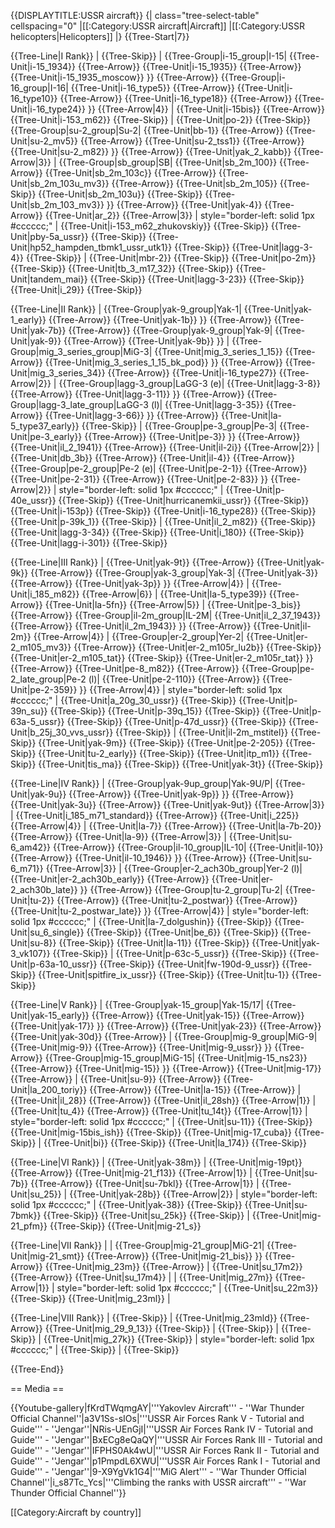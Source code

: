 {{DISPLAYTITLE:USSR aircraft}}
{| class="tree-select-table" cellspacing="0"
|[[:Category:USSR aircraft|Aircraft]]
|[[:Category:USSR helicopters|Helicopters]]
|}
{{Tree-Start|7}}

{{Tree-Line|I Rank}}
|
{{Tree-Skip}}
|
{{Tree-Group|i-15_group|I-15|
  {{Tree-Unit|i-15_1934}}
{{Tree-Arrow}}
{{Tree-Unit|i-15_1935}}
{{Tree-Arrow}}
{{Tree-Unit|i-15_1935_moscow}}
}}
{{Tree-Arrow}}
{{Tree-Group|i-16_group|I-16|
  {{Tree-Unit|i-16_type5}}
{{Tree-Arrow}}
{{Tree-Unit|i-16_type10}}
{{Tree-Arrow}}
{{Tree-Unit|i-16_type18}}
{{Tree-Arrow}}
{{Tree-Unit|i-16_type24}}
}}
{{Tree-Arrow|4}}
|
{{Tree-Unit|i-15bis}}
{{Tree-Arrow}}
{{Tree-Unit|i-153_m62}}
{{Tree-Skip}}
|
{{Tree-Unit|po-2}}
{{Tree-Skip}}
{{Tree-Group|su-2_group|Su-2|
  {{Tree-Unit|bb-1}}
{{Tree-Arrow}}
{{Tree-Unit|su-2_mv5}}
{{Tree-Arrow}}
{{Tree-Unit|su-2_tss1}}
{{Tree-Arrow}}
{{Tree-Unit|su-2_m82}}
}}
{{Tree-Arrow}}
{{Tree-Unit|yak_2_kabb}}
{{Tree-Arrow|3}}
|
{{Tree-Group|sb_group|SB|
  {{Tree-Unit|sb_2m_100}}
{{Tree-Arrow}}
{{Tree-Unit|sb_2m_103c}}
{{Tree-Arrow}}
{{Tree-Unit|sb_2m_103u_mv3}}
{{Tree-Arrow}}
{{Tree-Unit|sb_2m_105}}
{{Tree-Skip}}
{{Tree-Unit|sb_2m_103u}}
{{Tree-Skip}}
{{Tree-Unit|sb_2m_103_mv3}}
}}
{{Tree-Arrow}}
{{Tree-Unit|yak-4}}
{{Tree-Arrow}}
{{Tree-Unit|ar_2}}
{{Tree-Arrow|3}}
| style="border-left: solid 1px #cccccc;" |
{{Tree-Unit|i-153_m62_zhukovskiy}}
{{Tree-Skip}}
{{Tree-Unit|pby-5a_ussr}}
{{Tree-Skip}}
{{Tree-Unit|hp52_hampden_tbmk1_ussr_utk1}}
{{Tree-Skip}}
{{Tree-Unit|lagg-3-4}}
{{Tree-Skip}}
|
{{Tree-Unit|mbr-2}}
{{Tree-Skip}}
{{Tree-Unit|po-2m}}
{{Tree-Skip}}
{{Tree-Unit|tb_3_m17_32}}
{{Tree-Skip}}
{{Tree-Unit|tandem_mai}}
{{Tree-Skip}}
{{Tree-Unit|lagg-3-23}}
{{Tree-Skip}}
{{Tree-Unit|i_29}}
{{Tree-Skip}}

{{Tree-Line|II Rank}}
|
{{Tree-Group|yak-9_group|Yak-1|
  {{Tree-Unit|yak-1_early}}
{{Tree-Arrow}}
{{Tree-Unit|yak-1b}}
}}
{{Tree-Arrow}}
{{Tree-Unit|yak-7b}}
{{Tree-Arrow}}
{{Tree-Group|yak-9_group|Yak-9|
  {{Tree-Unit|yak-9}}
{{Tree-Arrow}}
{{Tree-Unit|yak-9b}}
}}
|
{{Tree-Group|mig_3_series_group|MiG-3|
  {{Tree-Unit|mig_3_series_1_15}}
{{Tree-Arrow}}
{{Tree-Unit|mig_3_series_1_15_bk_pod}}
}}
{{Tree-Arrow}}
{{Tree-Unit|mig_3_series_34}}
{{Tree-Arrow}}
{{Tree-Unit|i-16_type27}}
{{Tree-Arrow|2}}
|
{{Tree-Group|lagg-3_group|LaGG-3 (e)|
  {{Tree-Unit|lagg-3-8}}
{{Tree-Arrow}}
{{Tree-Unit|lagg-3-11}}
}}
{{Tree-Arrow}}
{{Tree-Group|lagg-3_late_group|LaGG-3 (l)|
  {{Tree-Unit|lagg-3-35}}
{{Tree-Arrow}}
{{Tree-Unit|lagg-3-66}}
}}
{{Tree-Arrow}}
{{Tree-Unit|la-5_type37_early}}
{{Tree-Skip}}
|
{{Tree-Group|pe-3_group|Pe-3|
  {{Tree-Unit|pe-3_early}}
{{Tree-Arrow}}
{{Tree-Unit|pe-3}}
}}
{{Tree-Arrow}}
{{Tree-Unit|il_2_1941}}
{{Tree-Arrow}}
{{Tree-Unit|il-2i}}
{{Tree-Arrow|2}}
|
{{Tree-Unit|db_3b}}
{{Tree-Arrow}}
{{Tree-Unit|il-4}}
{{Tree-Arrow}}
{{Tree-Group|pe-2_group|Pe-2 (e)|
  {{Tree-Unit|pe-2-1}}
{{Tree-Arrow}}
{{Tree-Unit|pe-2-31}}
{{Tree-Arrow}}
{{Tree-Unit|pe-2-83}}
}}
{{Tree-Arrow|2}}
| style="border-left: solid 1px #cccccc;" |
{{Tree-Unit|p-40e_ussr}}
{{Tree-Skip}}
{{Tree-Unit|hurricanemkii_ussr}}
{{Tree-Skip}}
{{Tree-Unit|i-153p}}
{{Tree-Skip}}
{{Tree-Unit|i-16_type28}}
{{Tree-Skip}}
{{Tree-Unit|p-39k_1}}
{{Tree-Skip}}
|
{{Tree-Unit|il_2_m82}}
{{Tree-Skip}}
{{Tree-Unit|lagg-3-34}}
{{Tree-Skip}}
{{Tree-Unit|i_180}}
{{Tree-Skip}}
{{Tree-Unit|lagg-i-301}}
{{Tree-Skip}}

{{Tree-Line|III Rank}}
|
{{Tree-Unit|yak-9t}}
{{Tree-Arrow}}
{{Tree-Unit|yak-9k}}
{{Tree-Arrow}}
{{Tree-Group|yak-3_group|Yak-3|
  {{Tree-Unit|yak-3}}
{{Tree-Arrow}}
{{Tree-Unit|yak-3p}}
}}
{{Tree-Arrow|4}}
|
{{Tree-Unit|i_185_m82}}
{{Tree-Arrow|6}}
|
{{Tree-Unit|la-5_type39}}
{{Tree-Arrow}}
{{Tree-Unit|la-5fn}}
{{Tree-Arrow|5}}
|
{{Tree-Unit|pe-3_bis}}
{{Tree-Arrow}}
{{Tree-Group|il-2m_group|IL-2M|
  {{Tree-Unit|il_2_37_1943}}
{{Tree-Arrow}}
{{Tree-Unit|il_2m_1943}}
}}
{{Tree-Arrow}}
{{Tree-Unit|il-2m}}
{{Tree-Arrow|4}}
|
{{Tree-Group|er-2_group|Yer-2|
  {{Tree-Unit|er-2_m105_mv3}}
{{Tree-Arrow}}
{{Tree-Unit|er-2_m105r_lu2b}}
{{Tree-Skip}}
{{Tree-Unit|er-2_m105_tat}}
{{Tree-Skip}}
{{Tree-Unit|er-2_m105r_tat}}
}}
{{Tree-Arrow}}
{{Tree-Unit|pe-8_m82}}
{{Tree-Arrow}}
{{Tree-Group|pe-2_late_group|Pe-2 (l)|
  {{Tree-Unit|pe-2-110}}
{{Tree-Arrow}}
{{Tree-Unit|pe-2-359}}
}}
{{Tree-Arrow|4}}
| style="border-left: solid 1px #cccccc;" |
{{Tree-Unit|a_20g_30_ussr}}
{{Tree-Skip}}
{{Tree-Unit|p-39n_su}}
{{Tree-Skip}}
{{Tree-Unit|p-39q_15}}
{{Tree-Skip}}
{{Tree-Unit|p-63a-5_ussr}}
{{Tree-Skip}}
{{Tree-Unit|p-47d_ussr}}
{{Tree-Skip}}
{{Tree-Unit|b_25j_30_vvs_ussr}}
{{Tree-Skip}}
|
{{Tree-Unit|il-2m_mstitel}}
{{Tree-Skip}}
{{Tree-Unit|yak-9m}}
{{Tree-Skip}}
{{Tree-Unit|pe-2-205}}
{{Tree-Skip}}
{{Tree-Unit|tu-2_early}}
{{Tree-Skip}}
{{Tree-Unit|itp_m1}}
{{Tree-Skip}}
{{Tree-Unit|tis_ma}}
{{Tree-Skip}}
{{Tree-Unit|yak-3t}}
{{Tree-Skip}}

{{Tree-Line|IV Rank}}
|
{{Tree-Group|yak-9up_group|Yak-9U/P|
  {{Tree-Unit|yak-9u}}
{{Tree-Arrow}}
{{Tree-Unit|yak-9p}}
}}
{{Tree-Arrow}}
{{Tree-Unit|yak-3u}}
{{Tree-Arrow}}
{{Tree-Unit|yak-9ut}}
{{Tree-Arrow|3}}
|
{{Tree-Unit|i_185_m71_standard}}
{{Tree-Arrow}}
{{Tree-Unit|i_225}}
{{Tree-Arrow|4}}
|
{{Tree-Unit|la-7}}
{{Tree-Arrow}}
{{Tree-Unit|la-7b-20}}
{{Tree-Arrow}}
{{Tree-Unit|la-9}}
{{Tree-Arrow|3}}
|
{{Tree-Unit|su-6_am42}}
{{Tree-Arrow}}
{{Tree-Group|il-10_group|IL-10|
  {{Tree-Unit|il-10}}
{{Tree-Arrow}}
{{Tree-Unit|il-10_1946}}
}}
{{Tree-Arrow}}
{{Tree-Unit|su-6_m71}}
{{Tree-Arrow|3}}
|
{{Tree-Group|er-2_ach30b_group|Yer-2 (l)|
  {{Tree-Unit|er-2_ach30b_early}}
{{Tree-Arrow}}
{{Tree-Unit|er-2_ach30b_late}}
}}
{{Tree-Arrow}}
{{Tree-Group|tu-2_group|Tu-2|
  {{Tree-Unit|tu-2}}
{{Tree-Arrow}}
{{Tree-Unit|tu-2_postwar}}
{{Tree-Arrow}}
{{Tree-Unit|tu-2_postwar_late}}
}}
{{Tree-Arrow|4}}
| style="border-left: solid 1px #cccccc;" |
{{Tree-Unit|la-7_dolgushin}}
{{Tree-Skip}}
{{Tree-Unit|su_6_single}}
{{Tree-Skip}}
{{Tree-Unit|be_6}}
{{Tree-Skip}}
{{Tree-Unit|su-8}}
{{Tree-Skip}}
{{Tree-Unit|la-11}}
{{Tree-Skip}}
{{Tree-Unit|yak-3_vk107}}
{{Tree-Skip}}
|
{{Tree-Unit|p-63c-5_ussr}}
{{Tree-Skip}}
{{Tree-Unit|p-63a-10_ussr}}
{{Tree-Skip}}
{{Tree-Unit|fw-190d-9_ussr}}
{{Tree-Skip}}
{{Tree-Unit|spitfire_ix_ussr}}
{{Tree-Skip}}
{{Tree-Unit|tu-1}}
{{Tree-Skip}}

{{Tree-Line|V Rank}}
|
{{Tree-Group|yak-15_group|Yak-15/17|
  {{Tree-Unit|yak-15_early}}
{{Tree-Arrow}}
{{Tree-Unit|yak-15}}
{{Tree-Arrow}}
{{Tree-Unit|yak-17}}
}}
{{Tree-Arrow}}
{{Tree-Unit|yak-23}}
{{Tree-Arrow}}
{{Tree-Unit|yak-30d}}
{{Tree-Arrow}}
|
{{Tree-Group|mig-9_group|MiG-9|
  {{Tree-Unit|mig-9}}
{{Tree-Arrow}}
{{Tree-Unit|mig-9_ussr}}
}}
{{Tree-Arrow}}
{{Tree-Group|mig-15_group|MiG-15|
  {{Tree-Unit|mig-15_ns23}}
{{Tree-Arrow}}
{{Tree-Unit|mig-15}}
}}
{{Tree-Arrow}}
{{Tree-Unit|mig-17}}
{{Tree-Arrow}}
|
{{Tree-Unit|su-9}}
{{Tree-Arrow}}
{{Tree-Unit|la_200_toriy}}
{{Tree-Arrow}}
{{Tree-Unit|la-15}}
{{Tree-Arrow}}
|
{{Tree-Unit|il_28}}
{{Tree-Arrow}}
{{Tree-Unit|il_28sh}}
{{Tree-Arrow|1}}
|
{{Tree-Unit|tu_4}}
{{Tree-Arrow}}
{{Tree-Unit|tu_14t}}
{{Tree-Arrow|1}}
| style="border-left: solid 1px #cccccc;" |
{{Tree-Unit|su-11}}
{{Tree-Skip}}
{{Tree-Unit|mig-15bis_ish}}
{{Tree-Skip}}
{{Tree-Unit|mig-17_cuba}}
{{Tree-Skip}}
|
{{Tree-Unit|bi}}
{{Tree-Skip}}
{{Tree-Unit|la_174}}
{{Tree-Skip}}

{{Tree-Line|VI Rank}}
|
{{Tree-Unit|yak-38m}}
|
{{Tree-Unit|mig-19pt}}
{{Tree-Arrow}}
{{Tree-Unit|mig-21_f13}}
{{Tree-Arrow|1}}
|
{{Tree-Unit|su-7b}}
{{Tree-Arrow}}
{{Tree-Unit|su-7bkl}}
{{Tree-Arrow|1}}
|
{{Tree-Unit|su_25}}
|
{{Tree-Unit|yak-28b}}
{{Tree-Arrow|2}}
| style="border-left: solid 1px #cccccc;" |
{{Tree-Unit|yak-38}}
{{Tree-Skip}}
{{Tree-Unit|su-7bmk}}
{{Tree-Skip}}
{{Tree-Unit|su_25k}}
{{Tree-Skip}}
|
{{Tree-Unit|mig-21_pfm}}
{{Tree-Skip}}
{{Tree-Unit|mig-21_s}}

{{Tree-Line|VII Rank}}
|
|
{{Tree-Group|mig-21_group|MiG-21|
  {{Tree-Unit|mig-21_smt}}
{{Tree-Arrow}}
{{Tree-Unit|mig-21_bis}}
}}
{{Tree-Arrow}}
{{Tree-Unit|mig_23m}}
{{Tree-Arrow}}
|
{{Tree-Unit|su_17m2}}
{{Tree-Arrow}}
{{Tree-Unit|su_17m4}}
|
|
{{Tree-Unit|mig_27m}}
{{Tree-Arrow|1}}
| style="border-left: solid 1px #cccccc;" |
{{Tree-Unit|su_22m3}}
{{Tree-Skip}}
{{Tree-Unit|mig_23ml}}
|

{{Tree-Line|VIII Rank}}
|
{{Tree-Skip}}
|
{{Tree-Unit|mig_23mld}}
{{Tree-Arrow}}
{{Tree-Unit|mig_29_9_13}}
{{Tree-Skip}}
|
{{Tree-Skip}}
|
{{Tree-Skip}}
|
{{Tree-Unit|mig_27k}}
{{Tree-Skip}}
| style="border-left: solid 1px #cccccc;" |
{{Tree-Skip}}
|
{{Tree-Skip}}

{{Tree-End}}

== Media ==

<!-- ''Excellent additions to the article would be video guides, screenshots from the game, and photos.'' -->

{{Youtube-gallery|fKrdTWqmgAY|'''Yakovlev Aircraft''' - ''War Thunder Official Channel''|a3V1Ss-sIOs|'''USSR Air Forces Rank V - Tutorial and Guide''' - ''Jengar''|NRis-UEnGjI|'''USSR Air Forces Rank IV - Tutorial and Guide''' - ''Jengar''|BxECg8eQaQY|'''USSR Air Forces Rank III - Tutorial and Guide''' - ''Jengar''|IFPHS0Ak4wU|'''USSR Air Forces Rank II - Tutorial and Guide''' - ''Jengar''|p1PmpdL6XWU|'''USSR Air Forces Rank I - Tutorial and Guide''' - ''Jengar''|9-X9YgVk1G4|'''MiG Alert''' - ''War Thunder Official Channel''|i_s87Tc_Ycs|'''Climbing the ranks with USSR aircraft'''  - ''War Thunder Official Channel''}}

[[Category:Aircraft by country]]
